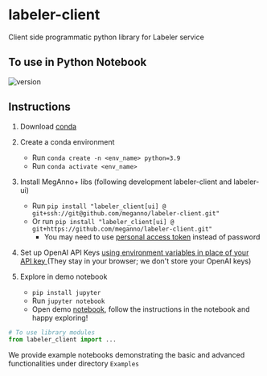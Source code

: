 # labeler-client
Client side programmatic python library for Labeler service
## To use in Python Notebook
![version](https://img.shields.io/badge/labeler--client%20latest-v1.4.6-blue)

## **Instructions**
1. Download [conda](https://conda.io/projects/conda/en/stable/user-guide/install/download.html)
2. Create a conda environment
   - Run `conda create -n <env_name> python=3.9`
   - Run `conda activate <env_name>`
3. Install MegAnno+ libs (following development labeler-client and labeler-ui)
    - Run `pip install "labeler_client[ui] @ git+ssh://git@github.com/meganno/labeler-client.git"`
    - Or run `pip install "labeler_client[ui] @ git+https://github.com/meganno/labeler-client.git"`
      - You may need to use [personal access token](https://docs.github.com/en/authentication/keeping-your-account-and-data-secure/creating-a-personal-access-token) instead of password<br/>

4. Set up OpenAI API Keys [using environment variables in place of your API key
](https://help.openai.com/en/articles/5112595-best-practices-for-api-key-safety#h_a1ab3ba7b2) (They stay in your browser; we don't store your OpenAI keys)

5. Explore in demo notebook
   - `pip install jupyter`
   - Run `jupyter notebook`
   - Open demo [notebook](https://github.com/meganno/labeler-client/blob/main/Examples/EACL-Demo.ipynb), follow the instructions in the notebook and happy exploring!



```python
# To use library modules
from labeler_client import ...
```

We provide example notebooks demonstrating the basic and advanced functionalities under directory `Examples`
